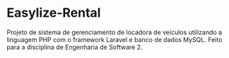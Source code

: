 # Easylize-Rental
 Projeto de sistema de gerenciamento de locadora de veículos utilizando a linguagem PHP com o framework Laravel e banco de dados MySQL. Feito para a disciplina de Engenharia de Software 2. 
